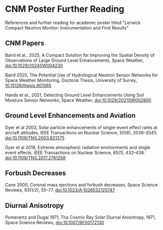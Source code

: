 # CNM Poster Further Reading
References and further reading for academic poster titled "Lerwick Compact Neutron Monitor: Instrumentation and First Results"

## CNM Papers
Baird et al., 2025, A Compact Solution for Improving the Spatial Density of Observations of Large Ground Level Enhancements, Space Weather, [doi:10.1029/2024SW004230](https://doi.org/10.1029/2024SW004230)

Baird 2025, The Potential Use of Hydrological Neutron Sensor Networks for Space Weather Monitoring, Doctoral Thesis, University of Surrey, [10.15126/thesis.901065](https://doi.org/10.15126/thesis.901065)

Hands et al., 2021, Detecting Ground Level Enhancements Using Soil Moisture Sensor Networks, Space Weather, [doi:10.1029/2021SW002800](https://doi.org/10.1029/2021SW002800)

## Ground Level Enhancements and Aviation
Dyer et al 2003, Solar particle enhancements of single-event effect rates at aircraft altitudes, IEEE Transactions on Nuclear Science, 50(6), 2038–2045. [doi:10.1109/TNS.2003.821375](https://doi.org/10.1109/TNS.2003.821375)

Dyer et al 2018, Extreme atmospheric radiation environments and single event effects, IEEE Transactions on Nuclear Science, 65(1), 432–438. [doi:10.1109/TNS.2017.2761258](https://doi.org/10.1109/TNS.2017.2761258)

## Forbush Decreases
Cane 2000, Coronal mass ejections and forbush decreases, Space Science Reviews, 93(1/2), 55–77. [doi:10.1023/A:1026532125747](https://doi.org/10.1023/A:1026532125747)

## Diurnal Anisotropy
Pomerantz and Dugal 1971, The Cosmic Ray Solar Diurnal Anisotropy, 1971, Space Science Reviews, [doi:10.1007/BF00172130](https://doi.org/10.1007/BF00172130)
